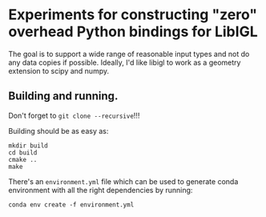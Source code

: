 # Experiments for constructing "zero" overhead Python bindings for LibIGL

The goal is to support a wide range of reasonable input types and not do any data copies if possible. Ideally, I'd like libigl to work as a geometry extension to scipy and numpy.

## Building and running.

Don't forget to `git clone --recursive`!!!

Building should be as easy as:
```
mkdir build
cd build
cmake ..
make
```

There's an `environment.yml` file which can be used to generate conda environment with all the right dependencies by running:
```
conda env create -f environment.yml
```
